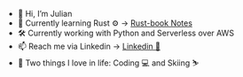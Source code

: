 - 👋 Hi, I’m Julian
- 🌱 Currently learning Rust ⚙️ -> [Rust-book Notes](https://github.com/jlopezscala/rust-book)
- 🛠 Currently working with Python and Serverless over AWS
- 📫 Reach me via Linkedin -> [Linkedin 👥](https://www.linkedin.com/in/jlopezscala/)
- 🤟 Two things I love in life: Coding 💻 and Skiing ⛷️


